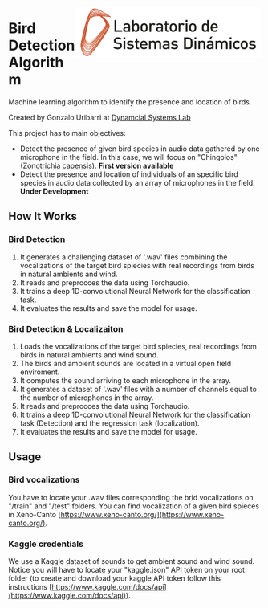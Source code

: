 <img src="https://github.com/gon-uri/bird_detection/blob/main/img/LogoLSD.png" align="right"
     alt="LSD logo" width="370" height="100">
     
# Bird Detection Algorithm

Machine learning algorithm to identify the presence and location of birds.

Created by Gonzalo Uribarri at [Dynamcial Systems Lab](http://www.lsd.df.uba.ar/research/)

This project has to main objectives:
* Detect the presence of given bird species in audio data gathered by one microphone in the field. In this case, we will focus on "Chingolos" ([Zonotrichia capensis](https://es.wikipedia.org/wiki/Zonotrichia_capensis)). **First version available**
* Detect the presence and location of individuals of an specific bird species in audio data collected by an array of microphones in the field. **Under Development**

## How It Works

### Bird Detection
1. It generates a challenging dataset of '.wav' files combining the vocalizations of the target bird spiecies with real recordings from birds in natural ambients and wind.
2. It reads and preprocces the data using Torchaudio.
3. It trains a deep 1D-convolutional Neural Network for the classification task.
4. It evaluates the results and save the model for usage.

### Bird Detection & Localizaiton
1. Loads the vocalizations of the target bird spiecies, real recordings from birds in natural ambients and wind sound.
2. The birds and ambient sounds are located in a virtual open field enviroment.
3. It computes the sound arriving to each microphone in the array.
4. It generates a dataset of '.wav' files with a number of channels equal to the number of microphones in the array.
6. It reads and preprocces the data using Torchaudio.
7. It trains a deep 1D-convolutional Neural Network for the classification task (Detection) and the regression task (localization).
8. It evaluates the results and save the model for usage.

## Usage

### Bird vocalizations
You have to locate your .wav files corresponding the brid vocalizations on "/train" and "/test" folders. You can find vocalization of a given bird spieces in Xeno-Canto [https://www.xeno-canto.org/](https://www.xeno-canto.org/).

### Kaggle credentials
We use a Kaggle dataset of sounds to get ambient sound and wind sound. Notice you will have to locate your "kaggle.json" API token on your root folder (to create and download your kaggle API token follow this instructions [https://www.kaggle.com/docs/api](https://www.kaggle.com/docs/api)).
